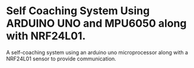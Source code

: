 # Self Coaching System Using ARDUINO UNO and MPU6050 along with NRF24L01.
A self-coaching system using an arduino uno microprocessor along with a NRF24L01 sensor to provide communication.
